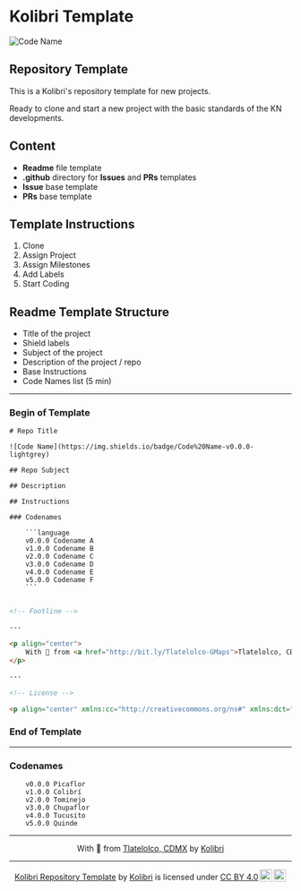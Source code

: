 # Kolibri Template

![Code Name](https://img.shields.io/badge/Picaflor-v0.0.0-blue)

## Repository Template

This is a Kolibri's repository template for new projects. 

Ready to clone and start a new project with the basic standards of the KN developments.

## Content

* **Readme** file template
* **.github** directory for **Issues** and **PRs** templates
* **Issue** base template
* **PRs** base template

## Template Instructions

1. Clone
2. Assign Project
3. Assign Milestones
4. Add Labels
5. Start Coding

## Readme Template Structure

* Title of the project
* Shield labels
* Subject of the project
* Description of the project / repo
* Base Instructions
* Code Names list (5 min)

---

### Begin of Template

```plain
# Repo Title

![Code Name](https://img.shields.io/badge/Code%20Name-v0.0.0-lightgrey)

## Repo Subject

## Description

## Instructions

### Codenames

    ```language
    v0.0.0 Codename A
    v1.0.0 Codename B
    v2.0.0 Codename C
    v3.0.0 Codename D
    v4.0.0 Codename E
    v5.0.0 Codename F
    ```
```
```html

<!-- Footline -->

---

<p align="center">
    With 🖤 from <a href="http://bit.ly/Tlatelolco-GMaps">Tlatelolco, CDMX</a> by <a href="https://twitter.com/The_Kolibri">Kolibri</a>
</p>

---

<!-- License -->

<p align="center" xmlns:cc="http://creativecommons.org/ns#" xmlns:dct="http://purl.org/dc/terms/"><a property="dct:title" rel="cc:attributionURL" href="https://github.com/the-kolibri/kolibri-template">Kolibri Repository Template</a> by <a rel="cc:attributionURL dct:creator" property="cc:attributionName" href="https://twitter.com/The_Kolibri">Kolibri</a> is licensed under <a href="http://creativecommons.org/licenses/by/4.0/?ref=chooser-v1" target="_blank" rel="license noopener noreferrer" style="display:inline-block;">CC BY 4.0<img style="height:22px!important;margin-left:3px;vertical-align:text-bottom;" src="https://mirrors.creativecommons.org/presskit/icons/cc.svg?ref=chooser-v1"><img style="height:22px!important;margin-left:3px;vertical-align:text-bottom;" src="https://mirrors.creativecommons.org/presskit/icons/by.svg?ref=chooser-v1"></a></p>
```

### End of Template

---

### Codenames

```plain
    v0.0.0 Picaflor
    v1.0.0 Colibrí
    v2.0.0 Tominejo
    v3.0.0 Chupaflor
    v4.0.0 Tucusito
    v5.0.0 Quinde
```

---

<p align="center">
    With 🖤 from <a href="http://bit.ly/Tlatelolco-GMaps">Tlatelolco, CDMX</a> by <a href="https://twitter.com/The_Kolibri">Kolibri</a>
</p>

---

<p align="center" xmlns:cc="http://creativecommons.org/ns#" xmlns:dct="http://purl.org/dc/terms/"><a property="dct:title" rel="cc:attributionURL" href="https://github.com/the-kolibri/kolibri-template">Kolibri Repository Template</a> by <a rel="cc:attributionURL dct:creator" property="cc:attributionName" href="https://twitter.com/The_Kolibri">Kolibri</a> is licensed under <a href="http://creativecommons.org/licenses/by/4.0/?ref=chooser-v1" target="_blank" rel="license noopener noreferrer" style="display:inline-block;">CC BY 4.0<img style="height:22px!important;margin-left:3px;vertical-align:text-bottom;" src="https://mirrors.creativecommons.org/presskit/icons/cc.svg?ref=chooser-v1"><img style="height:22px!important;margin-left:3px;vertical-align:text-bottom;" src="https://mirrors.creativecommons.org/presskit/icons/by.svg?ref=chooser-v1"></a></p>
